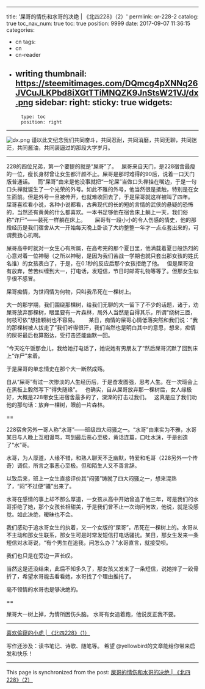
---
title: '屎哥的情伤和水哥的决绝 | 《北四228》（2）'
permlink: or-228-2
catalog: true
toc_nav_num: true
toc: true
position: 9999
date: 2017-09-07 11:36:15
categories:
- cn
tags:
- cn
- cn-reader
- writing
thumbnail: https://steemitimages.com/DQmcg4pXNNq26JVCuJLKPbd8iXGtTTiMNQZK9JnStsW21VJ/dx.png
sidebar:
    right:
        sticky: true
widgets:
    -
        type: toc
        position: right
---


![dx.png](https://steemitimages.com/DQmcg4pXNNq26JVCuJLKPbd8iXGtTTiMNQZK9JnStsW21VJ/dx.png)
谨以此文纪念我们共同奋斗，共同忍耐，共同消磨，共同无聊，共同迷茫，共同酱油，共同装逼过的那段大学岁月。

---
228的四位兄弟，第一个要提的就是“屎哥”了。
 
屎哥来自天门，是228宿舍最瘦的一位，瘦长身材曾让女生都汗颜不止。屎哥是那时难得的90后，说着一口天门版普通话。
 
而“屎哥”由来是他没事就把“一坨屎”当做口头禅挂在嘴边，于是一句口头禅就诞生了一个光荣的外号。如此不雅的外号，他当然很是抵触，特别是在女生面前。但是外号一旦被传开，也就难收回去了，于是屎哥就这样被叫了四年。
  
屎哥喜欢看小说，各种小说都看，古典现代的长的短的言情的武侠的悬疑的恐怖的，当然还有黄黄的什么都喜欢。一本书足够他在宿舍床上躺上一天，我们俗称“诈尸”——装死一样躺在床上。
    
屎哥有一段小小的令人伤感的情史，他的那段经历是我们宿舍从大一开始每天晚上卧谈了大约整整一年才一点点套出来的，可谓费劲心机啊。

屎哥高中时就对一女生心有所属，在高考完的那个夏日里，他满载着夏日般热烈的心意对着一位神秘（之所以神秘，是因为我们苦战一学期也就只套出那女孩的姓氏名谁）的女孩表白了，于是，在0.1秒的反应后那个女孩拒绝了他。
 
但是屎哥没有放弃，苦苦纠缠到大一，打电话，发短信，节日时邮寄礼物等等了。但那女生似乎很不感冒。

屎哥痴情，为世间情为何物，只叫我吊死在一棵树上。

大一的那学期，我们围绕那棵树，给我们无聊的大一留下了不少的话题，诸于，劝屎哥放弃那棵树，眼里要有一片森林，局外人当然是自得其乐，所谓“绕树三匝，何枝可依”想挂颗树也不容易。
     
某日，痴情的屎哥心情低落突然和我们说：“我的那棵树被人拔走了”我们听得很汗，我们当然也是明白其中的意思，想来，痴情的屎哥最后也算豁达，受打击还能幽默一回。

“今天吃午饭那会儿，我给她打电话了，她说她有男朋友了”然后屎哥沉默了回到床上“诈尸”来着。

于是屎哥的单恋情史在那个大一断然成殇。

自从“屎哥”有过一次惨淡的人生经历后，于是奋发图强，思考人生。在一次班会上在黑板上毅然写下“得失随缘”。
 
也确实，自从屎哥放弃那一棵树后，女人缘极好，大概是228带女生进宿舍最多的了，深深的打击过我们。
 
这真是应了我们劝他的那句话：放弃一棵树，眼前一片森林。

==

228宿舍另外一哥人称“水哥”——班级四大闷骚之一。“水哥”由来实为不雅，水哥某日与人晚上互相谩骂，骂到最后恶心至极，黄话连篇，口吐水沫，于是创造了“水”哥。

水哥，为人厚道，人缘不错，和熟人聊天不乏幽默，特爱和毛哥（228另外一个传奇）调侃，所言之事恶心至极。但和陌生人又不善言辞。

以致后来，班上一女生直接评价其“闷骚”铸就了四大闷骚之一，想来混熟了，“闷”不过便“骚”出来了。

水哥在感情的事上却不那么厚道，一女孩从高中开始曾追了他三年，可是我们的水哥拒绝了她，那个女孩长相甜美，于是我们曾不止一次询问何故，他说，就是没感觉。如此决绝，暧昧也不会。

我们感动于追水哥女生的执着，又一个女版的“屎哥”，吊死在一棵树上的。水哥从不主动和那女生联系，那女生可是时常发短信打电话骚扰。某日，那女生发来一条短信对水哥说，“有个男生在追我，问怎么办？”水哥直言，就接受呗。

我们也只是在旁边一声长叹。

当然这是还没结束，此后不知多久了，那女孩又发来了一条短信，说她摔了一跤骨折了，希望水哥能去看看她，水哥找了个理由推托了。

毫不领情的水哥也是够决绝的。

==

屎哥大一树上掉，为情所困伤头脑。
水哥有女追着跑，他说反正我不要。

---
[喜欢偷窥的小虎 | 《北四228》（1）](https://steemit.com/cn/@yellowbird/or-228-1)


写作还涉及：读书笔记、诗歌、随笔等。
希望 @yellowbird的文章能给你带来启发和快乐！

- - -

This page is synchronized from the post: [屎哥的情伤和水哥的决绝 | 《北四228》（2）](https://steemit.com/@yellowbird/or-228-2)
